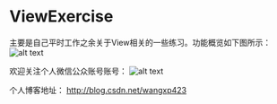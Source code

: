 # ViewExercise
主要是自己平时工作之余关于View相关的一些练习。功能概览如下图所示：
![alt text](https://github.com/wangxp423/ViewExercise/raw/master/main_function.png)


欢迎关注个人微信公众账号账号：
![alt text](https://github.com/wangxp423/ViewExercise/raw/master/qrcode.jpg)


个人博客地址：
http://blog.csdn.net/wangxp423

